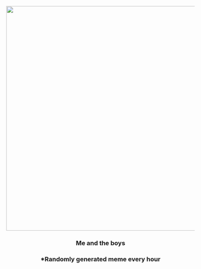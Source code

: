 <p align="center">
        <img src="https://i.redd.it/mk75ghq08rs91.gif" width="600" height="600">
        </p>
        <h3 align="center">Me and the boys</h3>
        <h3 align="center">*Randomly generated meme every hour</h3>
    